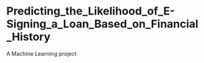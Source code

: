 # Predicting_the_Likelihood_of_E-Signing_a_Loan_Based_on_Financial_History
A Machine Learning project
